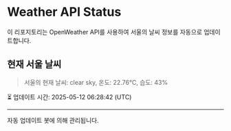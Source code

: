 
# Weather API Status

이 리포지토리는 OpenWeather API를 사용하여 서울의 날씨 정보를 자동으로 업데이트합니다.

## 현재 서울 날씨
> 서울의 현재 날씨: clear sky, 온도: 22.76°C, 습도: 43%

⏳ 업데이트 시간: 2025-05-12 06:28:42 (UTC)

---
자동 업데이트 봇에 의해 관리됩니다.
